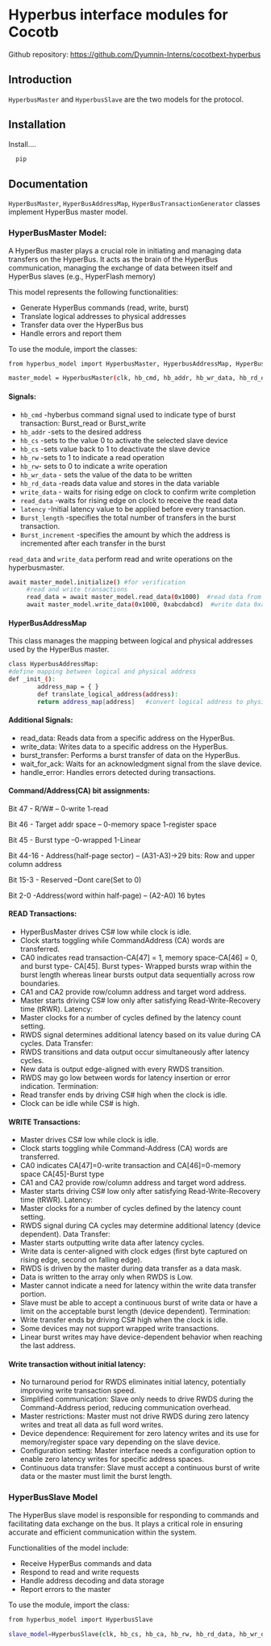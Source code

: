 
# Hyperbus interface modules for Cocotb

Github repository: https://github.com/Dyumnin-Interns/cocotbext-hyperbus




## Introduction

`HyperbusMaster` and `HyperbusSlave` are the two models for the protocol.




## Installation

Install....

```bash
  pip 
```
    
## Documentation
`HyperBusMaster`, `HyperBusAddressMap`, `HyperBusTransactionGenerator` classes implement HyperBus master model.
### HyperBusMaster Model:
A HyperBus master plays a crucial role in initiating and managing data transfers on the HyperBus. It acts as   the brain of the HyperBus communication, managing the exchange of data between itself and HyperBus slaves (e.g., HyperFlash memory)

This model represents the following functionalities:
* Generate HyperBus commands (read, write, burst)
* Translate logical addresses to physical addresses
* Transfer data over the HyperBus bus
* Handle errors and report them

To use the module, import the classes:

```bash
from hyperbus_model import HyperbusMaster, HyperbusAddressMap, HyperBusTransactionGenerator

master_model = HyperbusMaster(clk, hb_cmd, hb_addr, hb_wr_data, hb_rd_data, hb_rw, hb_cs, hb_ca)
```

#### Signals:
* `hb_cmd` -hyberbus command signal used to indicate type of burst transaction: Burst_read or Burst_write
* `hb_addr` -sets to the desired address
* `hb_cs`    -sets to the value 0 to activate the selected slave device
* `hb_cs`    -sets value back to 1 to deactivate the slave device
* `hb_rw`   -sets to 1 to indicate a read operation
* `hb_rw`- sets to 0 to indicate a write operation
* `hb_wr_data` - sets the value of the data to be written
* `hb_rd_data` -reads data value and stores in the data variable
* `write_data` - waits for rising edge on  clock to confirm write completion
* `read_data` -waits for rising edge on clock to receive the read data
* `latency` -Initial latency value to be applied before every transaction.
* `Burst_length` -specifies the total number of transfers in the burst transaction.
* `Burst_increment` -specifies the amount by which the address is incremented after each transfer in the burst

`read_data` and `write_data` perform read and write operations on the hyperbusmaster.
```bash
await master_model.initialize() #for verification
     #read and write transactions
     read_data = await master_model.read_data(0x1000)  #read data from address 0x1000
     await master_model.write_data(0x1000, 0xabcdabcd)  #write data 0xabcdabcd to address 0x1000
```
#### HyperBusAddressMap
This class manages the mapping between logical and physical addresses used by the HyperBus master.
```bash
class HyperbusAddressMap:
#define mapping between logical and physical address       
def _init_():
        address_map = { }
        def translate_logical_address(address):
        return address_map[address]   #convert logical address to physical address
```

#### Additional Signals:
* read_data: Reads data from a specific address on the HyperBus.
* write_data: Writes data to a specific address on the HyperBus.
* burst_transfer: Performs a burst transfer of data on the HyperBus.
* wait_for_ack: Waits for an acknowledgment signal from the slave device.
* handle_error: Handles errors detected during transactions.


#### Command/Address(CA) bit assignments:

Bit 47 - R/W# – 0-write
                1-read

Bit 46 - Target addr space – 0-memory space
                             1-register space

Bit 45 - Burst type –0-wrapped
                     1-Linear

Bit 44-16 - Address(half-page sector) – (A31-A3)->29 bits: Row and upper column address

Bit 15-3 - Reserved –Dont care(Set to 0)

Bit 2-0 -Address(word within half-page) – (A2-A0) 16 bytes

#### READ Transactions:
* HyperBusMaster drives CS# low while clock is idle.
* Clock starts toggling while CommandAddress (CA) words are transferred.
* CA0 indicates read transaction-CA[47] = 1, memory space-CA[46] = 0, and burst type- CA[45].
Burst types-
 Wrapped bursts wrap within the burst length whereas linear bursts output data sequentially across row boundaries.
* CA1 and CA2 provide row/column address and target word address.
* Master starts driving CS# low only after satisfying Read-Write-Recovery time (tRWR).
Latency:
* Master clocks for a number of cycles defined by the latency count setting.
* RWDS signal determines additional latency based on its value during CA cycles.
Data Transfer:
* RWDS transitions and data output occur simultaneously after latency cycles.
* New data is output edge-aligned with every RWDS transition.
* RWDS may go low between words for latency insertion or error indication.
Termination:
* Read transfer ends by driving CS# high when the clock is idle.
* Clock can be idle while CS# is high.


#### WRITE Transactions:
* Master drives CS# low while clock is idle.
* Clock starts toggling while Command-Address (CA) words are transferred.
* CA0 indicates CA[47]=0-write transaction and CA[46]=0-memory space CA[45]-Burst type
* CA1 and CA2 provide row/column address and target word address.
* Master starts driving CS# low only after satisfying Read-Write-Recovery time (tRWR).
Latency:
* Master clocks for a number of cycles defined by the latency count setting.
* RWDS signal during CA cycles may determine additional latency (device dependent).
Data Transfer:
* Master starts outputting write data after latency cycles.
* Write data is center-aligned with clock edges (first byte captured on rising edge, second on falling edge).
* RWDS is driven by the master during data transfer as a data mask.
* Data is written to the array only when RWDS is Low.
* Master cannot indicate a need for latency within the write data transfer portion.
* Slave must be able to accept a continuous burst of write data or have a limit on the acceptable burst length (device dependent).
Termination:
* Write transfer ends by driving CS# high when the clock is idle.
* Some devices may not support wrapped write transactions.
* Linear burst writes may have device-dependent behavior when reaching the last address.

#### Write transaction without initial latency:
* No turnaround period for RWDS eliminates initial latency, potentially improving write transaction speed.
* Simplified communication: Slave only needs to drive RWDS during the Command-Address period, reducing communication overhead.
* Master restrictions: Master must not drive RWDS during zero latency writes and treat all data as full word writes.
* Device dependence: Requirement for zero latency writes and its use for memory/register space vary depending on the slave device.
* Configuration setting: Master interface needs a configuration option to enable zero latency writes for specific address spaces.
* Continuous data transfer: Slave must accept a continuous burst of write data or the master must limit the burst length.


### HyperBusSlave Model
The HyperBus slave model is responsible for responding to commands and facilitating data exchange on the bus. It plays a critical role in ensuring accurate and efficient communication within the system.

Functionalities of the model include:
* Receive HyperBus commands and data
* Respond to read and write requests
* Handle address decoding and data storage
* Report errors to the master

To use the module, import the class:
```bash
from hyperbus_model import HyperbusSlave

slave_model=HyperbusSlave(clk, hb_cs, hb_ca, hb_rw, hb_rd_data, hb_wr_data, memory)
```










